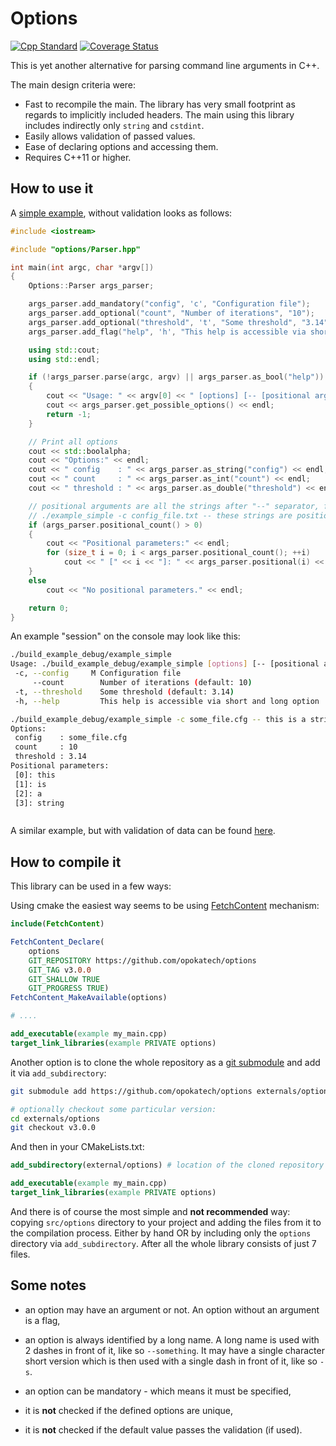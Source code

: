 # Options

[![Cpp Standard](https://img.shields.io/badge/C%2B%2B-11-blue.svg)](https://en.wikipedia.org/wiki/C%2B%2B11)
[![Coverage Status](https://coveralls.io/repos/github/opokatech/options/badge.svg?branch=master)](https://coveralls.io/github/opokatech/options?branch=master)

This is yet another alternative for parsing command line arguments in C++.

The main design criteria were:

* Fast to recompile the main. The library has very small footprint as regards to implicitly included headers. The main using this library includes indirectly only `string` and `cstdint`.
* Easily allows validation of passed values.
* Ease of declaring options and accessing them.
* Requires C++11 or higher.

## How to use it

A [simple example](src/example/example_simple.cpp), without validation looks as follows:

```cpp
#include <iostream>

#include "options/Parser.hpp"

int main(int argc, char *argv[])
{
    Options::Parser args_parser;

    args_parser.add_mandatory("config", 'c', "Configuration file");       // --config, -c
    args_parser.add_optional("count", "Number of iterations", "10");      // --count
    args_parser.add_optional("threshold", 't', "Some threshold", "3.14"); // --threshold, -t
    args_parser.add_flag("help", 'h', "This help is accessible via short and long option");

    using std::cout;
    using std::endl;

    if (!args_parser.parse(argc, argv) || args_parser.as_bool("help"))
    {
        cout << "Usage: " << argv[0] << " [options] [-- [positional arguments]]" << endl;
        cout << args_parser.get_possible_options() << endl;
        return -1;
    }

    // Print all options
    cout << std::boolalpha;
    cout << "Options:" << endl;
    cout << " config    : " << args_parser.as_string("config") << endl;
    cout << " count     : " << args_parser.as_int("count") << endl;
    cout << " threshold : " << args_parser.as_double("threshold") << endl;

    // positional arguments are all the strings after "--" separator, for example:
    // ./example_simple -c config_file.txt -- these strings are positional arguments
    if (args_parser.positional_count() > 0)
    {
        cout << "Positional parameters:" << endl;
        for (size_t i = 0; i < args_parser.positional_count(); ++i)
            cout << " [" << i << "]: " << args_parser.positional(i) << endl;
    }
    else
        cout << "No positional parameters." << endl;

    return 0;
}
```

An example "session" on the console may look like this:

```bash
./build_example_debug/example_simple
Usage: ./build_example_debug/example_simple [options] [-- [positional arguments]]
 -c, --config     M Configuration file
     --count        Number of iterations (default: 10)
 -t, --threshold    Some threshold (default: 3.14)
 -h, --help         This help is accessible via short and long option

./build_example_debug/example_simple -c some_file.cfg -- this is a string
Options:
 config    : some_file.cfg
 count     : 10
 threshold : 3.14
Positional parameters:
 [0]: this
 [1]: is
 [2]: a
 [3]: string



```

A similar example, but with validation of data can be found [here](src/example/example_full.cpp).

## How to compile it

This library can be used in a few ways:

Using cmake the easiest way seems to be using
[FetchContent](https://cmake.org/cmake/help/latest/module/FetchContent.html) mechanism:

```cmake
include(FetchContent)

FetchContent_Declare(
    options
    GIT_REPOSITORY https://github.com/opokatech/options
    GIT_TAG v3.0.0
    GIT_SHALLOW TRUE
    GIT_PROGRESS TRUE)
FetchContent_MakeAvailable(options)

# ....

add_executable(example my_main.cpp)
target_link_libraries(example PRIVATE options)
```

Another option is to clone the whole repository as a [git submodule](https://git-scm.com/book/en/v2/Git-Tools-Submodules)
and add it via `add_subdirectory`:

```bash
git submodule add https://github.com/opokatech/options externals/options

# optionally checkout some particular version:
cd externals/options
git checkout v3.0.0
```

And then in your CMakeLists.txt:

```cmake
add_subdirectory(external/options) # location of the cloned repository

add_executable(example my_main.cpp)
target_link_libraries(example PRIVATE options)
```

And there is of course the most simple and **not recommended** way:
copying `src/options` directory to your project and adding the files from it to
the compilation process. Either by hand OR by including only the `options` directory
via `add_subdirectory`. After all the whole library consists of just 7 files.

## Some notes

* an option may have an argument or not. An option without an argument is a flag,
* an option is always identified by a long name. A long name is used with 2 dashes in front of it,
  like so `--something`. It may have a single character short version which is then used with a
  single dash in front of it, like so `-s`.

* an option can be mandatory - which means it must be specified,
* it is **not** checked if the defined options are unique,
* it is **not** checked if the default value passes the validation (if used).
